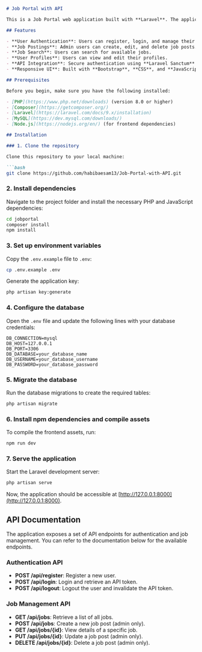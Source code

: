
```markdown
# Job Portal with API

This is a Job Portal web application built with **Laravel**. The application allows users to search, apply for jobs, and manage job postings. The portal is integrated with an API for authentication and job management features.

## Features

- **User Authentication**: Users can register, login, and manage their accounts.
- **Job Postings**: Admin users can create, edit, and delete job posts.
- **Job Search**: Users can search for available jobs.
- **User Profiles**: Users can view and edit their profiles.
- **API Integration**: Secure authentication using **Laravel Sanctum** for API endpoints.
- **Responsive UI**: Built with **Bootstrap**, **CSS**, and **JavaScript** for a clean and responsive user interface.

## Prerequisites

Before you begin, make sure you have the following installed:

- [PHP](https://www.php.net/downloads) (version 8.0 or higher)
- [Composer](https://getcomposer.org/)
- [Laravel](https://laravel.com/docs/9.x/installation)
- [MySQL](https://dev.mysql.com/downloads/)
- [Node.js](https://nodejs.org/en/) (for frontend dependencies)

## Installation

### 1. Clone the repository

Clone this repository to your local machine:

```bash
git clone https://github.com/habibaesam13/Job-Portal-with-API.git
```

### 2. Install dependencies

Navigate to the project folder and install the necessary PHP and JavaScript dependencies:

```bash
cd jobportal
composer install
npm install
```

### 3. Set up environment variables

Copy the `.env.example` file to `.env`:

```bash
cp .env.example .env
```

Generate the application key:

```bash
php artisan key:generate
```

### 4. Configure the database

Open the `.env` file and update the following lines with your database credentials:

```env
DB_CONNECTION=mysql
DB_HOST=127.0.0.1
DB_PORT=3306
DB_DATABASE=your_database_name
DB_USERNAME=your_database_username
DB_PASSWORD=your_database_password
```

### 5. Migrate the database

Run the database migrations to create the required tables:

```bash
php artisan migrate
```

### 6. Install npm dependencies and compile assets

To compile the frontend assets, run:

```bash
npm run dev
```

### 7. Serve the application

Start the Laravel development server:

```bash
php artisan serve
```

Now, the application should be accessible at [http://127.0.0.1:8000](http://127.0.0.1:8000).

## API Documentation

The application exposes a set of API endpoints for authentication and job management. You can refer to the documentation below for the available endpoints.

### Authentication API

- **POST /api/register**: Register a new user.
- **POST /api/login**: Login and retrieve an API token.
- **POST /api/logout**: Logout the user and invalidate the API token.

### Job Management API

- **GET /api/jobs**: Retrieve a list of all jobs.
- **POST /api/jobs**: Create a new job post (admin only).
- **GET /api/jobs/{id}**: View details of a specific job.
- **PUT /api/jobs/{id}**: Update a job post (admin only).
- **DELETE /api/jobs/{id}**: Delete a job post (admin only).
